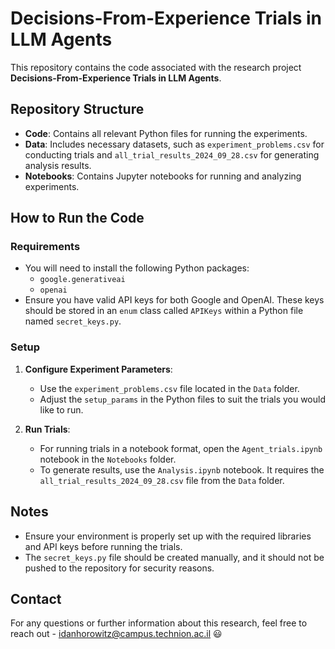 # Decisions-From-Experience Trials in LLM Agents

This repository contains the code associated with the research project **Decisions-From-Experience Trials in LLM Agents**.

## Repository Structure

- **Code**: Contains all relevant Python files for running the experiments.
- **Data**: Includes necessary datasets, such as `experiment_problems.csv` for conducting trials and `all_trial_results_2024_09_28.csv` for generating analysis results.
- **Notebooks**: Contains Jupyter notebooks for running and analyzing experiments.

## How to Run the Code

### Requirements
- You will need to install the following Python packages:
  - `google.generativeai`
  - `openai`
- Ensure you have valid API keys for both Google and OpenAI. These keys should be stored in an `enum` class called `APIKeys` within a Python file named `secret_keys.py`.

### Setup

1. **Configure Experiment Parameters**: 
   - Use the `experiment_problems.csv` file located in the `Data` folder.
   - Adjust the `setup_params` in the Python files to suit the trials you would like to run.

2. **Run Trials**:
   - For running trials in a notebook format, open the `Agent_trials.ipynb` notebook in the `Notebooks` folder.
   - To generate results, use the `Analysis.ipynb` notebook. It requires the `all_trial_results_2024_09_28.csv` file from the `Data` folder.

## Notes

- Ensure your environment is properly set up with the required libraries and API keys before running the trials.
- The `secret_keys.py` file should be created manually, and it should not be pushed to the repository for security reasons.

## Contact

For any questions or further information about this research, feel free to reach out - idanhorowitz@campus.technion.ac.il 😃

